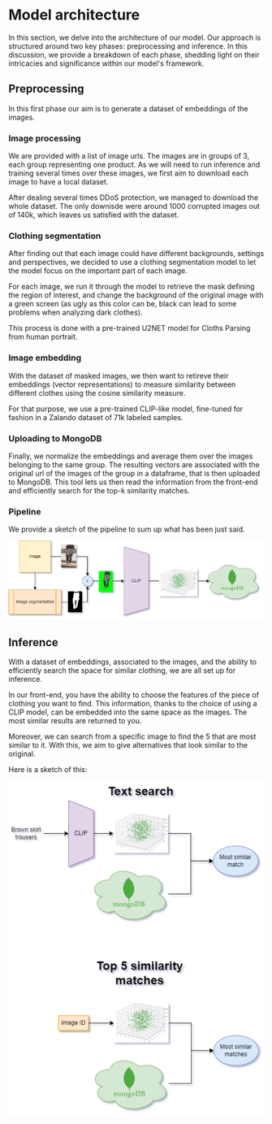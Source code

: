 # Model architecture

In this section, we delve into the architecture of our model. Our approach is structured around two key phases: preprocessing and inference. In this discussion, we provide a breakdown of each phase, shedding light on their intricacies and significance within our model's framework.

## Preprocessing

In this first phase our aim is to generate a dataset of embeddings of the images. 

### Image processing

We are provided with a list of image urls. The images are in groups of 3, each group representing one product. As we will need to run inference and training several times over these images, we first aim to download each image to have a local dataset.

After dealing several times DDoS protection, we managed to download the whole dataset. The only downisde were around 1000 corrupted images out of 140k, which leaves us satisfied with the dataset.

### Clothing segmentation

After finding out that each image could have different backgrounds, settings and perspectives, we decided to use a clothing segmentation model to let the model focus on the important part of each image.

For each image, we run it through the model to retrieve the mask defining the region of interest, and change the background of the original image with a green screen (as ugly as this color can be, black can lead to some problems when analyzing dark clothes).

This process is done with a  pre-trained U2NET model for Cloths Parsing from human portrait. 

### Image embedding

With the dataset of masked images, we then want to retireve their embeddings (vector representations) to measure similarity between different clothes using the cosine similarity measure.

For that purpose, we use a pre-trained CLIP-like model, fine-tuned for fashion in a Zalando dataset of 71k labeled samples. 

### Uploading to MongoDB

Finally, we normalize the embeddings and average them over the images belonging to the same group. The resulting vectors are associated with the original url of the images of the group in a dataframe, that is then uploaded to MongoDB. This tool lets us then read the information from the front-end and efficiently search for the top-k similarity matches.

### Pipeline

We provide a sketch of the pipeline to sum up what has been just said.

![Pre-processing](../images/preprocessing.png)

## Inference

With a dataset of embeddings, associated to the images, and the ability to efficiently search the space for similar clothing, we are all set up for inference.

In our front-end, you have the ability to choose the features of the piece of clothing you want to find. This information, thanks to the choice of using a CLIP model, can be embedded into the same space as the images. The most similar results are returned to you.

Moreover, we can search from a specific image to find the 5 that are most similar to it. With this, we aim to give alternatives that look similar to the original.

Here is a sketch of this:

![Inference](../images/inference.png)
